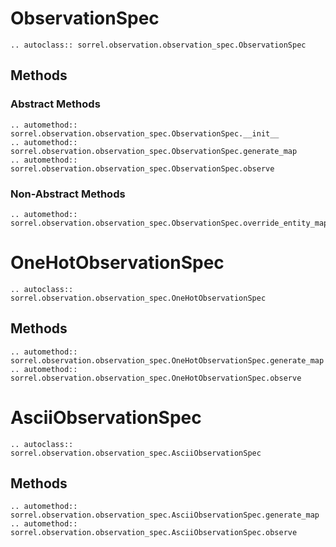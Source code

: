 # ObservationSpec
```{eval-rst}
.. autoclass:: sorrel.observation.observation_spec.ObservationSpec
```

## Methods

### Abstract Methods
```{eval-rst}
.. automethod:: sorrel.observation.observation_spec.ObservationSpec.__init__
.. automethod:: sorrel.observation.observation_spec.ObservationSpec.generate_map
.. automethod:: sorrel.observation.observation_spec.ObservationSpec.observe
```
### Non-Abstract Methods
```{eval-rst}
.. automethod:: sorrel.observation.observation_spec.ObservationSpec.override_entity_map
```

# OneHotObservationSpec
```{eval-rst}
.. autoclass:: sorrel.observation.observation_spec.OneHotObservationSpec
```

## Methods
```{eval-rst}
.. automethod:: sorrel.observation.observation_spec.OneHotObservationSpec.generate_map
.. automethod:: sorrel.observation.observation_spec.OneHotObservationSpec.observe
```

# AsciiObservationSpec
```{eval-rst}
.. autoclass:: sorrel.observation.observation_spec.AsciiObservationSpec
```

## Methods
```{eval-rst}
.. automethod:: sorrel.observation.observation_spec.AsciiObservationSpec.generate_map
.. automethod:: sorrel.observation.observation_spec.AsciiObservationSpec.observe
```